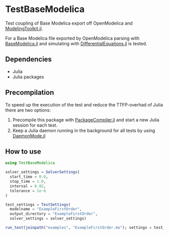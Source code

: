 # TestBaseModelica

Test coupling of Base Modelica export off OpenModelica and
[ModelingToolkit.jl](https://github.com/SciML/ModelingToolkit.jl).

For a Base Modelica file exported by OpenModelica parsing with
[BaseModelica.jl](https://github.com/SciML/BaseModelica.jl) and simulating with
[DifferentialEquations.jl](https://github.com/SciML/DifferentialEquations.jl) is
tested.

## Dependencies

  - Julia
  - Julia packages

## Precompilation

To speed up the execution of the test and reduce the TTFP-overhad of Julia there are two options:

1. Precompile this package with
   [PackageCompiler.jl](https://github.com/JuliaLang/PackageCompiler.jl) and
   start a new Julia session for each test.
2. Keep a Julia daemon running in the background for all tests by using
   [DaemonMode.jl](https://github.com/dmolina/DaemonMode.jl)

## How to use

```julia
using TestBaseModelica

solver_settings = SolverSettings(
  start_time = 0.0,
  stop_time = 1.0,
  interval = 0.02,
  tolerance = 1e-6
)

test_settings = TestSettings(
  modelname = "ExampleFirstOrder",
  output_directory = "ExampleFirstOrder",
  solver_settings = solver_settings)

run_test(joinpath("examples", "ExampleFirstOrder.mo"); settings = test_settings)
```
